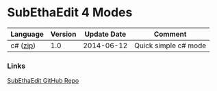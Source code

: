 # SubEthaEdit 4 Modes


Language | Version | Update Date | Comment 
---------|---------|-------------|--------
 c# ([zip](../../../raw/master/Modes/C%23.seemode.zip))     | 1.0     | 2014-06-12  | Quick simple c# mode 


### Links
[SubEthaEdit GitHub Repo](https://github.com/codingmonkeys/SubEthaEdit) 
